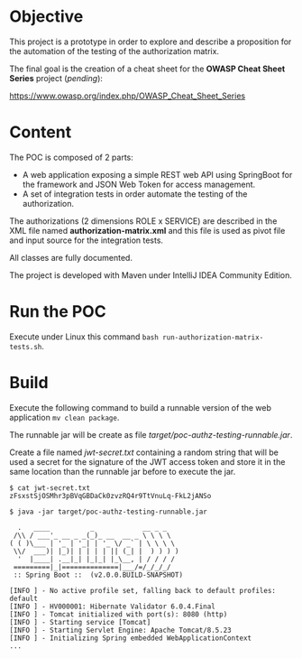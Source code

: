 # Objective

This project is a prototype in order to explore and describe a proposition for the automation of the testing of the authorization matrix.

The final goal is the creation of a cheat sheet for the **OWASP Cheat Sheet Series** project (*pending*):

https://www.owasp.org/index.php/OWASP_Cheat_Sheet_Series

# Content

The POC is composed of 2 parts:
* A web application exposing a simple REST web API using SpringBoot for the framework and JSON Web Token for access management.
* A set of integration tests in order automate the testing of the authorization.

The authorizations (2 dimensions ROLE x SERVICE) are described in the XML file named **authorization-matrix.xml** and this file is used as pivot file and input source for the integration tests.

All classes are fully documented.

The project is developed with Maven under IntelliJ IDEA Community Edition.

# Run the POC

Execute under Linux this command `bash run-authorization-matrix-tests.sh`.

# Build

Execute the following command to build a runnable version of the web application `mv clean package`.

The runnable jar will be create as file *target/poc-authz-testing-runnable.jar*.

Create a file named *jwt-secret.txt* containing a random string that will be used a secret for the signature of the JWT access token and store it in the same location than the runnable jar before to execute the jar.

```
$ cat jwt-secret.txt
zFsxstSjOSMhr3pBVqGBDaCk0zvzRQ4r9TtVnuLq-FkL2jANSo
```

```
$ java -jar target/poc-authz-testing-runnable.jar

  .   ____          _            __ _ _
 /\\ / ___'_ __ _ _(_)_ __  __ _ \ \ \ \
( ( )\___ | '_ | '_| | '_ \/ _` | \ \ \ \
 \\/  ___)| |_)| | | | | || (_| |  ) ) ) )
  '  |____| .__|_| |_|_| |_\__, | / / / /
 =========|_|==============|___/=/_/_/_/
 :: Spring Boot ::  (v2.0.0.BUILD-SNAPSHOT)

[INFO ] - No active profile set, falling back to default profiles: default
[INFO ] - HV000001: Hibernate Validator 6.0.4.Final
[INFO ] - Tomcat initialized with port(s): 8080 (http)
[INFO ] - Starting service [Tomcat]
[INFO ] - Starting Servlet Engine: Apache Tomcat/8.5.23
[INFO ] - Initializing Spring embedded WebApplicationContext
...
```
